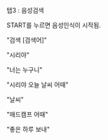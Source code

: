 
탭3 : 음성검색

START를 누르면 음성인식이 시작됨.

"검색 [검색어]"

"시리야"

"너는 누구니"

"시리야 오늘 날씨 어때"

"날씨"

"매드캠프 어때"

"좋은 하루 보내"
